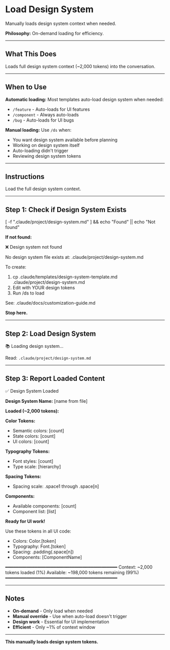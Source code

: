 # Load Design System

Manually loads design system context when needed.

**Philosophy:** On-demand loading for efficiency.

---

## What This Does

Loads full design system context (~2,000 tokens) into the conversation.

---

## When to Use

**Automatic loading:**
Most templates auto-load design system when needed:
- `/feature` - Auto-loads for UI features
- `/component` - Always auto-loads
- `/bug` - Auto-loads for UI bugs

**Manual loading:**
Use `/ds` when:
- You want design system available before planning
- Working on design system itself
- Auto-loading didn't trigger
- Reviewing design system tokens

---

## Instructions

Load the full design system context.

---

## Step 1: Check if Design System Exists

[ -f ".claude/project/design-system.md" ] && echo "Found" || echo "Not found"

**If not found:**

❌ Design system not found

No design system file exists at: .claude/project/design-system.md

To create:
1. cp .claude/templates/design-system-template.md .claude/project/design-system.md
2. Edit with YOUR design tokens
3. Run /ds to load

See: .claude/docs/customization-guide.md

**Stop here.**

---

## Step 2: Load Design System

📚 Loading design system...

Read: `.claude/project/design-system.md`

---

## Step 3: Report Loaded Content

✅ Design System Loaded

**Design System Name:** [name from file]

**Loaded (~2,000 tokens):**

**Color Tokens:**
- Semantic colors: [count]
- State colors: [count]
- UI colors: [count]

**Typography Tokens:**
- Font styles: [count]
- Type scale: [hierarchy]

**Spacing Tokens:**
- Spacing scale: .space1 through .space[n]

**Components:**
- Available components: [count]
- Component list: [list]

**Ready for UI work!**

Use these tokens in all UI code:
- Colors: Color.[token]
- Typography: Font.[token]
- Spacing: .padding(.space[n])
- Components: [ComponentName]

━━━━━━━━━━━━━━━━━━━━━━━━━━━━━━━━━━━━━━━━━━
Context: ~2,000 tokens loaded (1%)
Available: ~198,000 tokens remaining (99%)
━━━━━━━━━━━━━━━━━━━━━━━━━━━━━━━━━━━━━━━━━━

---

## Notes

- **On-demand** - Only load when needed
- **Manual override** - Use when auto-load doesn't trigger
- **Design work** - Essential for UI implementation
- **Efficient** - Only ~1% of context window

---

**This manually loads design system tokens.**
